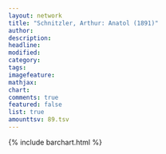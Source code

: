 ```yaml
---
layout: network
title: "Schnitzler, Arthur: Anatol (1891)"
author:
description:
headline:
modified:
category:
tags:
imagefeature: 
mathjax: 
chart: 
comments: true
featured: false
list: true
amounttsv: 89.tsv
---
```

{% include barchart.html %}
